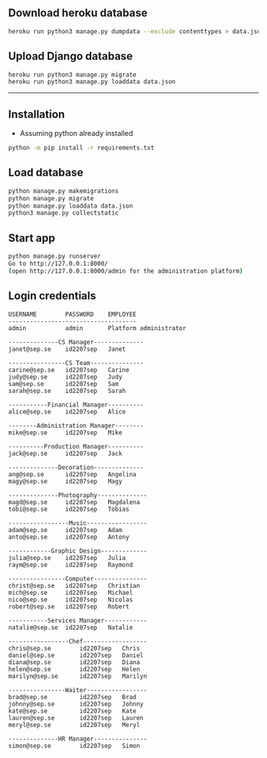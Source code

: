 ## Download heroku database
```bash
heroku run python3 manage.py dumpdata --exclude contenttypes > data.json
```
## Upload Django database
```bash
heroku run python3 manage.py migrate
heroku run python3 manage.py loaddata data.json
```
-------------------------------------------------------------------------------	
## Installation
* Assuming python already installed
```bash
python -m pip install -r requirements.txt
```
## Load database
```bash
python manage.py makemigrations
python manage.py migrate
python manage.py loaddata data.json
python3 manage.py collectstatic
```
## Start app
```bash
python manage.py runserver
Go to http://127.0.0.1:8000/
(open http://127.0.0.1:8000/admin for the administration platform)
```
## Login credentials
	USERNAME		PASSWORD	EMPLOYEE
	------------------------------------
	admin 			admin 		Platform administrator

	--------------CS Manager--------------
	janet@sep.se 	id2207sep 	Janet

	----------------CS Team---------------
	carine@sep.se	id2207sep   Carine
	judy@sep.se		id2207sep   Judy
	sam@sep.se 		id2207sep   Sam
	sarah@sep.se	id2207sep   Sarah

	-----------Financial Manager----------
	alice@sep.se	id2207sep   Alice

	--------Administration Manager--------
	mike@sep.se		id2207sep   Mike

	----------Production Manager----------
	jack@sep.se		id2207sep   Jack

	--------------Decoration--------------
	ang@sep.se		id2207sep   Angelina
	magy@sep.se		id2207sep   Magy

	--------------Photography--------------
	magd@sep.se		id2207sep   Magdalena
	tobi@sep.se    	id2207sep   Tobias

	-----------------Music-----------------
	adam@sep.se		id2207sep   Adam
	anto@sep.se		id2207sep   Antony

	------------Graphic Design-------------
	julia@sep.se	id2207sep   Julia
	raym@sep.se		id2207sep   Raymond

	----------------Computer---------------
	christ@sep.se	id2207sep   Christian
	mich@sep.se		id2207sep   Michael
	nico@sep.se		id2207sep   Nicolas
	robert@sep.se	id2207sep   Robert
			
	-----------Services Manager------------
	natalie@sep.se	id2207sep   Natalie

	-----------------Chef------------------
	chris@sep.se		id2207sep   Chris
	daniel@sep.se		id2207sep   Daniel
	diana@sep.se		id2207sep   Diana
	helen@sep.se		id2207sep   Helen
	marilyn@sep.se		id2207sep   Marilyn

	----------------Waiter-----------------
	brad@sep.se		    id2207sep   Brad
	johnny@sep.se		id2207sep   Johnny
	kate@sep.se		    id2207sep   Kate
	lauren@sep.se		id2207sep   Lauren
	meryl@sep.se		id2207sep   Meryl

	--------------HR Manager---------------
	simon@sep.se		id2207sep   Simon
	

	






